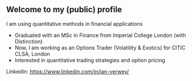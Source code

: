 ## Welcome to my (public) profile

I am using quantitative methods in financial applications
- Graduated with an MSc in Finance from Imperial College London (with Distinction)
- Now, I am working as an Options Trader (Volatility & Exotics) for CITIC CLSA, London
- Interested in quantitative trading strategies and option pricing

LinkedIn: https://www.linkedin.com/in/jan-verwey/
